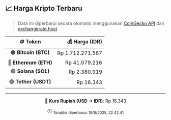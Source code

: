 

<!-- HARGA_KRIPTO -->
## 📈 Harga Kripto Terbaru

> Data ini diperbarui secara otomatis menggunakan [CoinGecko API](https://www.coingecko.com/) dan [exchangerate.host](https://exchangerate.host/)

<div align="center">

| 🪙 Token | 💰 Harga (IDR) |
|:------:|---------------:|
| 🟠 **Bitcoin (BTC)**   | Rp 1.712.271.567 |
| 🔵 **Ethereum (ETH)**  | Rp 41.079.216 |
| 🟣 **Solana (SOL)**    | Rp 2.380.919 |
| 🟢 **Tether (USDT)**   | Rp 16.343 |

---

💱 **Kurs Rupiah (USD → IDR)**: Rp 16.343

🕒 <sub>Terakhir diperbarui: 18/6/2025, 22.42.41</sub>

</div>
<!-- /HARGA_KRIPTO -->